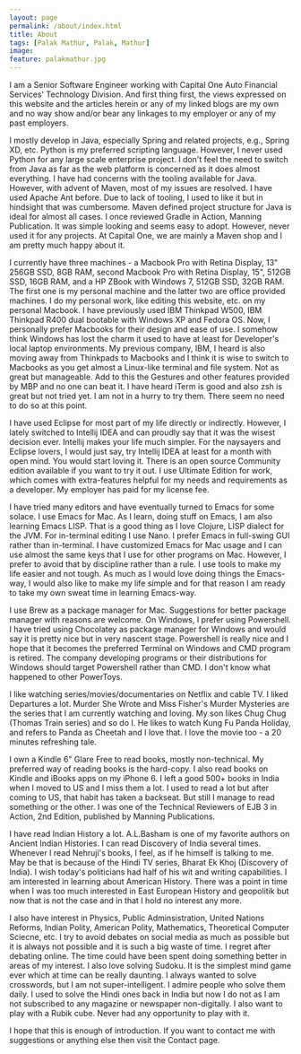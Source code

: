 ```yaml
---
layout: page
permalink: /about/index.html
title: About
tags: [Palak Mathur, Palak, Mathur]
image:
feature: palakmathur.jpg
---
```

 
  I am a Senior Software Engineer working with Capital One Auto Financial Services' Technology Division. And first thing first, the views expressed on this website and the articles herein or any of my linked blogs are my own and no way show and/or bear any linkages to my employer or any of my past employers.
  
  I mostly develop in Java, especially Spring and related projects, e.g., Spring XD, etc. Python is my preferred scripting language. However, I never used Python for any large scale enterprise project. I don't feel the need to switch from Java as far as the web platform is concerned as it does almost everything. I have had concerns with the tooling available for Java. However, with advent of Maven, most of my issues are resolved. I have used Apache Ant before. Due to lack of tooling, I used to like it but in hindsight that was cumbersome. Maven defined project structure for Java is ideal for almost all cases. I once reviewed Gradle in Action, Manning Publication. It was simple looking and seems easy to adopt. However, never used it for any projects. At Capital One, we are mainly a Maven shop and I am pretty much happy about it.
  
  I currently have three machines - a Macbook Pro with Retina Display, 13" 256GB SSD, 8GB RAM, second Macbook Pro with Retina Display, 15", 512GB SSD, 16GB RAM, and a HP ZBook with Windows 7, 512GB SSD, 32GB RAM. The first one is my personal machine and the latter two are office provided machines. I do my personal work, like editing this website, etc. on my personal Macbook. I have previously used IBM Thinkpad W500, IBM Thinkpad R400 dual bootable with Windows XP and Fedora OS. Now, I personally prefer Macbooks for their design and ease of use. I somehow think Windows has lost the charm it used to have at least for Developer's local laptop environments. My previous company, IBM, I heard is also moving away from Thinkpads to Macbooks and I think it is wise to switch to Macbooks as you get almost a Linux-like terminal and file system. Not as great but manageable. Add to this the Gestures and other features provided by MBP and no one can beat it. I have heard iTerm is good and also zsh is great but not tried yet. I am not in a hurry to try them. There seem no need to do so at this point.
  
  I have used Eclipse for most part of my life directly or indirectly. However, I lately switched to Intellij IDEA and can proudly say that it was the wisest decision ever. Intellij makes your life much simpler. For the naysayers and Eclipse lovers, I would just say, try Intellij IDEA at least for a month with open mind. You would start loving it. There is an open source Community edition available if you want to try it out. I use Ultimate Edition for work, which comes with extra-features helpful for my needs and requirements as a developer. My employer has paid for my license fee.
  
  I have tried many editors and have eventually turned to Emacs for some solace. I use Emacs for Mac. As I learn, doing stuff on Emacs, I am also learning Emacs LISP. That is a good thing as I love Clojure, LISP dialect for the JVM. For in-terminal editing I use Nano. I prefer Emacs in full-swing GUI rather than in-terminal. I have customized Emacs for Mac usage and I can use almost the same keys that I use for other programs on Mac. However, I prefer to avoid that by discipline rather than a rule. I use tools to make my life easier and not tough. As much as I would love doing things the Emacs-way, I would also like to make my life simple and for that reason I am ready to take my own sweat time in learning Emacs-way.
  
  I use Brew as a package manager for Mac. Suggestions for better package manager with reasons are welcome. On Windows, I prefer using Powershell. I have tried using Chocolatey as package manager for Windows and would say it is pretty nice but in very nascent stage. Powershell is really nice and I hope that it becomes the preferred Terminal on Windows and CMD program is retired. The company developing programs or their distributions for Windows should target Powershell rather than CMD. I don't know what happened to other PowerToys.
  
  I like watching series/movies/documentaries on Netflix and cable TV. I liked Departures a lot. Murder She Wrote and Miss Fisher's Murder Mysteries are the series that I am currently watching and loving. My son likes Chug Chug (Thomas Train series) and so do I. He likes to watch Kung Fu Panda Holiday, and refers to Panda as Cheetah and I love that. I love the movie too - a 20 minutes refreshing tale.
  
  I own a Kindle 6" Glare Free to read books, mostly non-technical. My preferred way of reading books is the hard-copy. I also read books on Kindle and iBooks apps on my iPhone 6. I left a good 500+ books in India when I moved to US and I miss them a lot. I used to read a lot but after coming to US, that habit has taken a backseat. But still I manage to read something or the other. I was one of the Technical Reviewers of EJB 3 in Action, 2nd Edition, published by Manning Publications.
  
  I have read Indian History a lot. A.L.Basham is one of my favorite authors on Ancient Indian Histories. I can read Discovery of India several times. Whenever I read Nehruji's books, I feel, as if he himself is talking to me. May be that is because of the Hindi TV series, Bharat Ek Khoj (Discovery of India). I wish today's politicians had half of his wit and writing capabilities. I am interested in learning about American History. There was a point in time when I was too much interested in East European History and geopolitik but now that is not the case and in that I hold no interest any more.
  
  I also have interest in Physics, Public Adminsistration, United Nations Reforms, Indian Polity, American Polity, Mathematics, Theoretical Computer Sciecne, etc. I try to avoid debates on social media as much as possible but it is always not possible and it is such a big waste of time. I regret after debating online. The time could have been spent doing something better in areas of my interest. I also love solving Sudoku. It is the simplest mind game ever which at time can be really daunting. I always wanted to solve crosswords, but I am not super-intelligent. I admire people who solve them daily. I used to solve the Hindi ones back in India but now I do not as I am not subscribed to any magazine or newspaper non-digitally. I also want to play with a Rubik cube. Never had any opportunity to play with it.
  
  I hope that this is enough of introduction. If you want to contact me with suggestions or anything else then visit the Contact page.
 